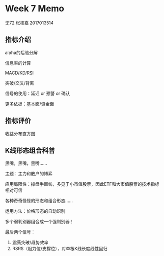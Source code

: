 # Week 7 Memo 
无72 张核嘉 2017013514

## 指标介绍

alpha的后验分解

信息率的计算

MACD/KD/RSI

突破/交叉/背离

信号的使用：延迟 or 预警 or 确认

更多依据：基本面/资金面

## 指标评价

收益分布直方图

## K线形态组合科普

黑嘴，黑嘴，黑嘴……

主题：主力和散户的博弈

应用局限性：操盘手画线，多见于小市值股票，因此ETF和大市值股票的技术指标相对可信

各种奇奇怪怪的形态和组合形态……

运用方法：价格形态的自动识别

多个弱判别器组合成一个强判别器！

最后两个信号：
1. 震荡突破/趋势效率
2. RSRS（阻力位/支撑位），对单根K线长度线性回归




